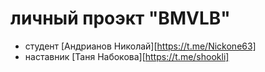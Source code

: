 # личный проэкт "BMVLB"

* студент [Андрианов Николай][https://t.me/Nickone63]
* наставник [Таня Набокова][https://t.me/shookli]

